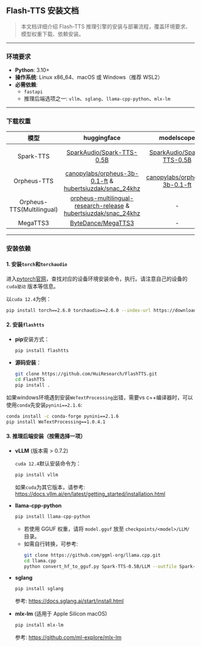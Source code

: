 ## Flash-TTS 安装文档

> 本文档详细介绍 Flash-TTS 推理引擎的安装与部署流程，覆盖环境要求、模型权重下载、依赖安装。

---

### 环境要求

- **Python**: 3.10+
- **操作系统**: Linux x86_64、macOS 或 Windows（推荐 WSL2）
- **必需依赖**:
    - `fastapi`
    - 推理后端选项之一: `vllm`、`sglang`、`llama-cpp-python`、`mlx-lm`

---

### 下载权重

|            模型             |                                                                                                             huggingface                                                                                                              |                                        modelscope                                         |                                       gguf                                       |
|:-------------------------:|:------------------------------------------------------------------------------------------------------------------------------------------------------------------------------------------------------------------------------------:|:-----------------------------------------------------------------------------------------:|:--------------------------------------------------------------------------------:|
|         Spark-TTS         |                                                                            [SparkAudio/Spark-TTS-0.5B](https://huggingface.co/SparkAudio/Spark-TTS-0.5B)                                                                             |    [SparkAudio/Spark-TTS-0.5B](https://modelscope.cn/models/SparkAudio/Spark-TTS-0.5B)    |    [SparkTTS-LLM-GGUF](https://huggingface.co/mradermacher/SparkTTS-LLM-GGUF)    | 
|        Orpheus-TTS        |                                  [canopylabs/orpheus-3b-0.1-ft](https://huggingface.co/canopylabs/orpheus-3b-0.1-ft) & [hubertsiuzdak/snac_24khz](https://huggingface.co/hubertsiuzdak/snac_24khz)                                   | [canopylabs/orpheus-3b-0.1-ft](https://modelscope.cn/models/canopylabs/orpheus-3b-0.1-ft) | [orpheus-gguf](https://huggingface.co/isaiahbjork/orpheus-3b-0.1-ft-Q4_K_M-GGUF) | 
| Orpheus-TTS(Multilingual) | [orpheus-multilingual-research-release](https://huggingface.co/collections/canopylabs/orpheus-multilingual-research-release-67f5894cd16794db163786ba)  & [hubertsiuzdak/snac_24khz](https://huggingface.co/hubertsiuzdak/snac_24khz) |                                             -                                             |                                        -                                         |
|         MegaTTS3          |                                                                                   [ByteDance/MegaTTS3](https://huggingface.co/ByteDance/MegaTTS3)                                                                                    |                                             -                                             |                                        -                                         |

---

### 安装依赖

#### 1. 安装`torch`和`torchaudio`

进入[pytorch官网](https://pytorch.org/get-started/locally/)，查找对应的设备环境安装命令，执行。请注意自己的设备的`cuda驱动`
版本等信息。

以`cuda 12.4`为例：

```bash
pip install torch==2.6.0 torchaudio==2.6.0 --index-url https://download.pytorch.org/whl/cu124
```

#### 2. 安装`flashtts`

- **pip**安装方式：
  ```bash
  pip install flashtts
  ```
  
- **源码安装**：
  ```bash
  git clone https://github.com/HuiResearch/FlashTTS.git
  cd FlashTTS
  pip install .
  ```

如果windows环境遇到安装`WeTextProcessing`出错，需要vs c++编译器时，可以使用`conda`先安装`pynini==2.1.6`:

```bash
conda install -c conda-forge pynini==2.1.6
pip install WeTextProcessing==1.0.4.1
```

#### 3. 推理后端安装（按需选择一项）

- **vLLM** (版本需 > 0.7.2)

  `cuda 12.4`默认安装命令为：
  ```bash
  pip install vllm
  ```
  如果`cuda`为其它版本，请参考: https://docs.vllm.ai/en/latest/getting_started/installation.html


- **llama-cpp-python**
  ```bash
  pip install llama-cpp-python
  ```
    - 若使用 GGUF 权重，请将 `model.gguf` 放至 `checkpoints/<model>/LLM/` 目录。
    - 如需自行转换，可参考:
      ```bash
      git clone https://github.com/ggml-org/llama.cpp.git
      cd llama.cpp
      python convert_hf_to_gguf.py Spark-TTS-0.5B/LLM --outfile Spark-TTS-0.5B/LLM/model.gguf
      ```

- **sglang**
  ```bash
  pip install sglang
  ```
  参考: https://docs.sglang.ai/start/install.html

- **mlx-lm** (适用于 Apple Silicon macOS)
  ```bash
  pip install mlx-lm
  ```
  参考: https://github.com/ml-explore/mlx-lm

